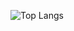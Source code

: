 ![Top Langs](https://github-readme-stats.vercel.app/api/top-langs/?username=MatildaBae&layout=compact&theme=prussian)
